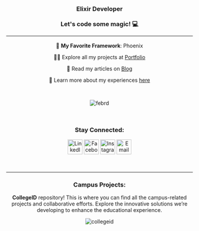 <h3 align="center">Elixir Developer <br> <br>Let's code some magic! 💻<hr></h3>

<div align="center">

🌱 **My Favorite Framework**: Phoenix

👨‍💻 Explore all my projects at [Portfolio](https://febrian.id/portfolio)

📝 Read my articles on [Blog](https://febrian.id/blog)

📄 Learn more about my experiences [here](https://febrian.id)

<br/>

<p>
  <img align="center" src="https://github-readme-stats.vercel.app/api/top-langs?username=febrd&show_icons=true&locale=en&layout=compact" alt="febrd" />
</p>

<br/>

<h3 align="center">Stay Connected:</h3>

<p align="center">
  <a href="https://linkedin.com/in/febrid" target="blank"><img src="https://cdn-icons-png.flaticon.com/512/145/145807.png" alt="LinkedIn" height="40" width="40" /></a>
  <a href="https://fb.com/febri.ansah.d" target="blank"><img src="https://cdn-icons-png.flaticon.com/512/2504/2504903.png" alt="Facebook" height="40" width="40" /></a>
  <a href="https://instagram.com/febr.id" target="blank"><img src="https://cdn-icons-png.flaticon.com/512/1409/1409946.png" alt="Instagram" height="40" width="40" /></a>
  <a href="mailto:halo@febrian.id" target="blank"><img src="https://cdn-icons-png.flaticon.com/512/726/726623.png" alt="Email" height="40" width="40" /></a>
</p>

<br/>
<hr>
<h3 align="center">Campus Projects:</h3>

<p align="center">
 <strong>CollegeID</strong> repository! This is where you can find all the campus-related projects and collaborative efforts. Explore the innovative solutions we’re developing to enhance the educational experience.
</p>

<p align="center">
  <img align="center" src="https://github-readme-stats.vercel.app/api/top-langs?username=febrd&repo=collegeid&show_icons=true&locale=en&layout=compact" alt="collegeid" />
</p>

<br/>



</div>
